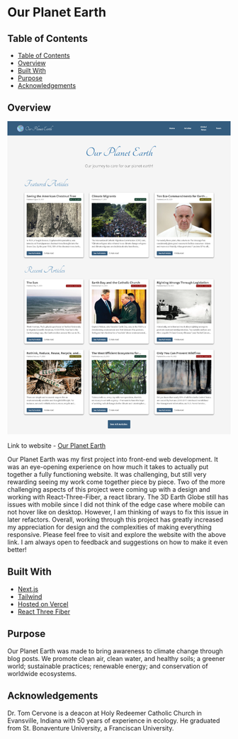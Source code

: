 
<h1>Our Planet Earth</h1>

## Table of Contents

- [Table of Contents](#table-of-contents)
- [Overview](#overview)
- [Built With](#built-with)
- [Purpose](#purpose)
- [Acknowledgements](#acknowledgements)



## Overview

  ![OurPlanetEarth](./public/images/OurPlanetEarth.png)
  
  Link to website - [Our Planet Earth](https://ourplanetearth.eco/)

Our Planet Earth was my first project into front-end web development. It was an eye-opening experience on how much it takes to actually put together a fully functioning website. It was challenging, but still very rewarding seeing my work come together piece by piece. Two of the more challenging aspects of this project were coming up with a design and working with React-Three-Fiber, a react library. The 3D Earth Globe still has issues with mobile since I did not think of the edge case where mobile can not hover like on desktop. However, I am thinking of ways to fix this issue in later refactors. Overall, working through this project has greatly increased my appreciation for design and the complexities of making everything responsive. Please feel free to visit and explore the website with the above link. I am always open to feedback and suggestions on how to make it even better!

## Built With

- [Next.js](https://nextjs.org/)
- [Tailwind](https://tailwindcss.com/) 
- [Hosted on Vercel](https://vercel.com/) 
- [React Three Fiber](https://docs.pmnd.rs/react-three-fiber/getting-started/introduction)
  
## Purpose

Our Planet Earth was made to bring awareness to climate change through blog posts. We promote clean air, clean water, and healthy soils; a greener world; sustainable practices; renewable energy; and conservation of worldwide ecosystems.

## Acknowledgements

Dr. Tom Cervone is a deacon at Holy Redeemer Catholic Church in Evansville, Indiana with 50 years of experience in ecology. He graduated from St. Bonaventure University, a Franciscan University.
